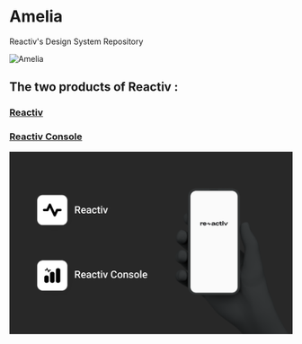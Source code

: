 # Amelia
Reactiv's Design System Repository

![Amelia](previewameliabanner.svg)
## The two products of Reactiv :
### [Reactiv](Reactiv "Reactiv") 
### [Reactiv Console](ReactivConsole "Reactiv Connsole") 
![preview](preview/apppreview.svg)
